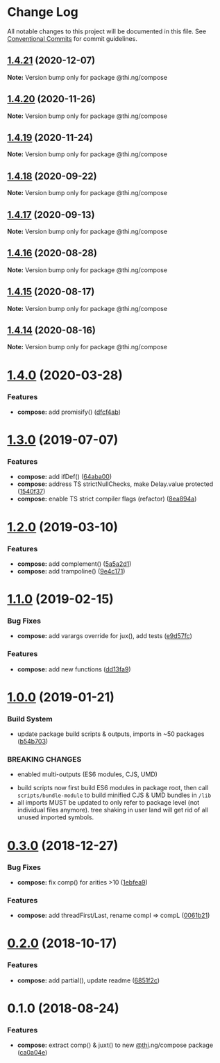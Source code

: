 # Change Log

All notable changes to this project will be documented in this file.
See [Conventional Commits](https://conventionalcommits.org) for commit guidelines.

## [1.4.21](https://github.com/thi-ng/umbrella/compare/@thi.ng/compose@1.4.20...@thi.ng/compose@1.4.21) (2020-12-07)

**Note:** Version bump only for package @thi.ng/compose





## [1.4.20](https://github.com/thi-ng/umbrella/compare/@thi.ng/compose@1.4.19...@thi.ng/compose@1.4.20) (2020-11-26)

**Note:** Version bump only for package @thi.ng/compose





## [1.4.19](https://github.com/thi-ng/umbrella/compare/@thi.ng/compose@1.4.18...@thi.ng/compose@1.4.19) (2020-11-24)

**Note:** Version bump only for package @thi.ng/compose





## [1.4.18](https://github.com/thi-ng/umbrella/compare/@thi.ng/compose@1.4.17...@thi.ng/compose@1.4.18) (2020-09-22)

**Note:** Version bump only for package @thi.ng/compose





## [1.4.17](https://github.com/thi-ng/umbrella/compare/@thi.ng/compose@1.4.16...@thi.ng/compose@1.4.17) (2020-09-13)

**Note:** Version bump only for package @thi.ng/compose





## [1.4.16](https://github.com/thi-ng/umbrella/compare/@thi.ng/compose@1.4.15...@thi.ng/compose@1.4.16) (2020-08-28)

**Note:** Version bump only for package @thi.ng/compose





## [1.4.15](https://github.com/thi-ng/umbrella/compare/@thi.ng/compose@1.4.14...@thi.ng/compose@1.4.15) (2020-08-17)

**Note:** Version bump only for package @thi.ng/compose





## [1.4.14](https://github.com/thi-ng/umbrella/compare/@thi.ng/compose@1.4.13...@thi.ng/compose@1.4.14) (2020-08-16)

**Note:** Version bump only for package @thi.ng/compose





# [1.4.0](https://github.com/thi-ng/umbrella/compare/@thi.ng/compose@1.3.12...@thi.ng/compose@1.4.0) (2020-03-28)


### Features

* **compose:** add promisify() ([dfcf4ab](https://github.com/thi-ng/umbrella/commit/dfcf4ab7333b25c4332f783d124d86de058feceb))





# [1.3.0](https://github.com/thi-ng/umbrella/compare/@thi.ng/compose@1.2.5...@thi.ng/compose@1.3.0) (2019-07-07)

### Features

* **compose:** add ifDef() ([64aba00](https://github.com/thi-ng/umbrella/commit/64aba00))
* **compose:** address TS strictNullChecks, make Delay.value protected ([1540f37](https://github.com/thi-ng/umbrella/commit/1540f37))
* **compose:** enable TS strict compiler flags (refactor) ([8ea894a](https://github.com/thi-ng/umbrella/commit/8ea894a))

# [1.2.0](https://github.com/thi-ng/umbrella/compare/@thi.ng/compose@1.1.2...@thi.ng/compose@1.2.0) (2019-03-10)

### Features

* **compose:** add complement() ([5a5a2d1](https://github.com/thi-ng/umbrella/commit/5a5a2d1))
* **compose:** add trampoline() ([9e4c171](https://github.com/thi-ng/umbrella/commit/9e4c171))

# [1.1.0](https://github.com/thi-ng/umbrella/compare/@thi.ng/compose@1.0.2...@thi.ng/compose@1.1.0) (2019-02-15)

### Bug Fixes

* **compose:** add varargs override for jux(),  add tests ([e9d57fc](https://github.com/thi-ng/umbrella/commit/e9d57fc))

### Features

* **compose:** add new functions ([dd13fa9](https://github.com/thi-ng/umbrella/commit/dd13fa9))

# [1.0.0](https://github.com/thi-ng/umbrella/compare/@thi.ng/compose@0.3.0...@thi.ng/compose@1.0.0) (2019-01-21)

### Build System

* update package build scripts & outputs, imports in ~50 packages ([b54b703](https://github.com/thi-ng/umbrella/commit/b54b703))

### BREAKING CHANGES

* enabled multi-outputs (ES6 modules, CJS, UMD)

- build scripts now first build ES6 modules in package root, then call
  `scripts/bundle-module` to build minified CJS & UMD bundles in `/lib`
- all imports MUST be updated to only refer to package level
  (not individual files anymore). tree shaking in user land will get rid of
  all unused imported symbols.

# [0.3.0](https://github.com/thi-ng/umbrella/compare/@thi.ng/compose@0.2.2...@thi.ng/compose@0.3.0) (2018-12-27)

### Bug Fixes

* **compose:** fix comp() for arities >10 ([1ebfea9](https://github.com/thi-ng/umbrella/commit/1ebfea9))

### Features

* **compose:** add threadFirst/Last, rename compI => compL ([0061b21](https://github.com/thi-ng/umbrella/commit/0061b21))

# [0.2.0](https://github.com/thi-ng/umbrella/compare/@thi.ng/compose@0.1.4...@thi.ng/compose@0.2.0) (2018-10-17)

### Features

* **compose:** add partial(), update readme ([6851f2c](https://github.com/thi-ng/umbrella/commit/6851f2c))

<a name="0.1.0"></a>
# 0.1.0 (2018-08-24)

### Features

* **compose:** extract comp() & juxt() to new [@thi](https://github.com/thi).ng/compose package ([ca0a04e](https://github.com/thi-ng/umbrella/commit/ca0a04e))
